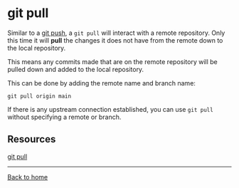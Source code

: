 # git pull 

Similar to a [git push](/.PUSH.md), a `git pull` will interact with a remote repository. Only this time it will **pull** the changes it does not have from the remote down to the local repository. 

This means any commits made that are on the remote repository will be pulled down and added to the local repository. 

This can be done by adding the remote name and branch name: 

``
git pull origin main 
``

If there is any upstream connection established, you can use `git pull` without specifying a remote or branch. 

## Resources 

[git pull](https://git-scm.com/docs/git-pull)

---

[Back to home](../README.md)